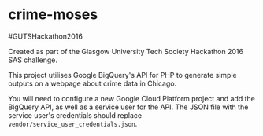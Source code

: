 # crime-moses
#GUTSHackathon2016

Created as part of the Glasgow University Tech Society Hackathon 2016 SAS challenge.

This project utilises Google BigQuery's API for PHP to generate simple outputs on a webpage about crime data in Chicago.

You will need to configure a new Google Cloud Platform project and add the BigQuery API, as well as a service user for the API. The JSON file with the service user's credentials should replace `vendor/service_user_credentials.json`.
